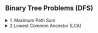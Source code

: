##  Binary Tree Problems (DFS)

<details> 
  <summary>1. Maximum Path Sum</summary>
  Find the path with the highest sum of node values, starting/ending at any node; solved recursively in O(n) time, handling negative values.
  ```python 


    ```
</details>

<details> <summary> 2.Lowest Common Ancestor (LCA)</summary>
Identify the deepest node with two target nodes as descendants; solved in O(n) by checking subtrees recursively
</details>